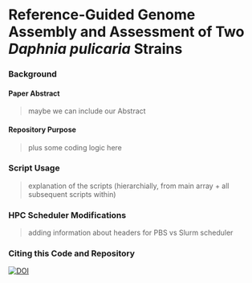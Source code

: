 # Reference-Guided Genome Assembly and Assessment of Two _Daphnia pulicaria_ Strains

### Background

#### Paper Abstract
> maybe we can include our Abstract

#### Repository Purpose
> plus some coding logic here

### Script Usage
> explanation of the scripts (hierarchially, from main array + all subsequent scripts within)

### HPC Scheduler Modifications
> adding information about headers for PBS vs Slurm scheduler 

### Citing this Code and Repository
[![DOI](https://zenodo.org/badge/DOI/10.5281/zenodo.4635402.svg)](https://doi.org/10.5281/zenodo.4635402)
